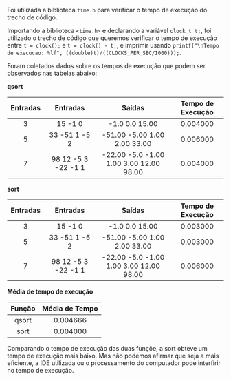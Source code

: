 Foi utilizada a biblioteca `time.h` para verificar o tempo de execução do trecho de código.

Importando a biblioteca `<time.h>` e declarando a variável `clock_t t;`, foi utilizado o trecho de código que queremos 
verificar o tempo de execução entre `t = clock();` e `t = clock() - t;`, e imprimir usando `printf("\nTempo de execucao: %lf", ((double)t)/((CLOCKS_PER_SEC/1000)));`.

Foram coletados dados sobre os tempos de execução que podem ser observados nas tabelas abaixo:

**qsort**

|     Entradas    |       Entradas      |                  Saídas                 | Tempo de Execução |
|:---------------:|:-------------------:|:---------------------------------------:|:-----------------:|
|        3        |       15 -1 0       |             -1.0 0.0 15.00              |      0.004000     |
|        5        |    33 -51 1 -5 2    |       -51.00 -5.00 1.00 2.00 33.00      |      0.006000     |
|        7        | 98 12 -5 3 -22 -1 1 | -22.00 -5.0 -1.00 1.00 3.00 12.00 98.00 |      0.004000     |

**sort**

|     Entradas    |       Entradas      |                  Saídas                 | Tempo de Execução |
|:---------------:|:-------------------:|:---------------------------------------:|:-----------------:|
|        3        |       15 -1 0       |             -1.0 0.0 15.00              |      0.003000     |
|        5        |    33 -51 1 -5 2    |       -51.00 -5.00 1.00 2.00 33.00      |      0.003000     |
|        7        | 98 12 -5 3 -22 -1 1 | -22.00 -5.0 -1.00 1.00 3.00 12.00 98.00 |      0.006000     |

**Média de tempo de execução**

|      Função      |    Média de Tempo    |
|:----------------:|:--------------------:|
|      qsort       |       0.004666       |
|      sort        |       0.004000       |

Comparando o tempo de execução das duas funçõe, a sort obteve um tempo de execução mais baixo. Mas não podemos 
afirmar que seja a mais eficiente, a IDE utilizada ou o processamento do computador pode interfirir no tempo de execução.

